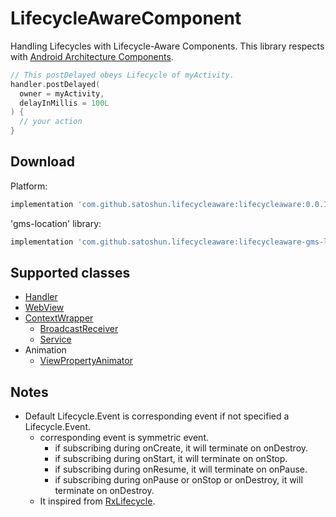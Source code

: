 # LifecycleAwareComponent

Handling Lifecycles with Lifecycle-Aware Components. This library respects with [Android Architecture Components](https://developer.android.com/topic/libraries/architecture/index.html).

```kotlin
// This postDelayed obeys Lifecycle of myActivity.
handler.postDelayed(
  owner = myActivity,
  delayInMillis = 100L
) {
  // your action
}
```

## Download

Platform:
```groovy
implementation 'com.github.satoshun.lifecycleaware:lifecycleaware:0.0.1'
```

'gms-location' library:
```groovy
implementation 'com.github.satoshun.lifecycleaware:lifecycleaware-gms-location:0.0.1'
```

## Supported classes

- [Handler](https://developer.android.com/reference/android/os/Handler.html)
- [WebView](https://developer.android.com/reference/android/webkit/WebView.html)
- [ContextWrapper](https://developer.android.com/reference/android/content/ContextWrapper.html)
  - [BroadcastReceiver](https://developer.android.com/reference/android/content/BroadcastReceiver.html)
  - [Service](https://developer.android.com/reference/android/app/Service.html)
- Animation
  - [ViewPropertyAnimator](https://developer.android.com/reference/android/view/ViewPropertyAnimator.html)

## Notes

- Default Lifecycle.Event is corresponding event if not specified a Lifecycle.Event.
  - corresponding event is symmetric event.
    - if subscribing during onCreate, it will terminate on onDestroy.
    - if subscribing during onStart, it will terminate on onStop.
    - if subscribing during onResume, it will terminate on onPause.
    - if subscribing during onPause or onStop or onDestroy, it will terminate on onDestroy.
  - It inspired from [RxLifecycle](https://github.com/trello/RxLifecycle).
